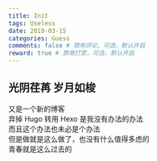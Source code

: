 ```yaml
---
title: Init
tags: Useless
date: 2019-03-15
categories: Guess
comments: false # 禁用评论，可选，默认开启
reward: true # 禁用打赏，可选，默认开启
---
```


## 光阴荏苒 岁月如梭

又是一个新的博客  
弃掉 Hugo 转用 Hexo 是我没有办法的办法  
而且这个办法也未必是个办法  
但是做就是这么做了，也没有什么值得多虑的  
青春就是这么过去的
